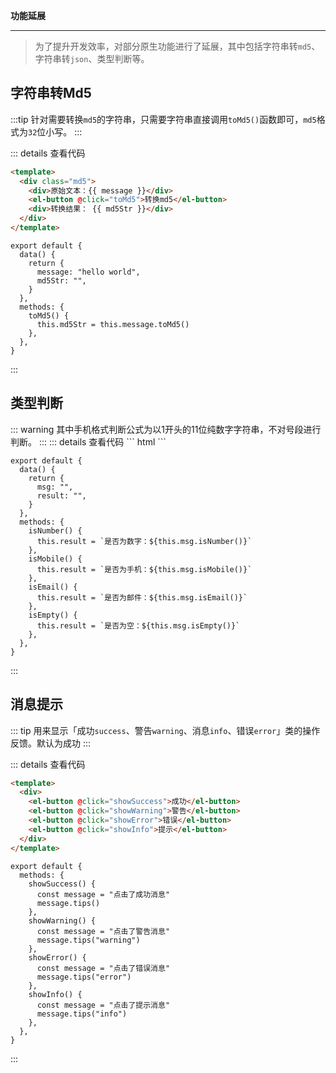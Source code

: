 **功能延展**
***  
>为了提升开发效率，对部分原生功能进行了延展，其中包括字符串转<code>md5</code>、字符串转<code>json</code>、类型判断等。  

## **字符串转Md5** 

<String-Md5/>  
:::tip
针对需要转换<code>md5</code>的字符串，只需要字符串直接调用<code>toMd5()</code>函数即可，<code>md5</code>格式为<code>32</code>位小写。
:::  

::: details 查看代码
``` html
<template>
  <div class="md5">
    <div>原始文本：{{ message }}</div>
    <el-button @click="toMd5">转换md5</el-button>
    <div>转换结果： {{ md5Str }}</div>
  </div>
</template>
```  

``` js{10}
export default {
  data() {
    return {
      message: "hello world",
      md5Str: "",
    }
  },
  methods: {
    toMd5() {
      this.md5Str = this.message.toMd5()
    },
  },
}
```
:::  
## **类型判断** 
<String-Type/>  
::: warning  
其中手机格式判断公式为以1开头的11位纯数字字符串，不对号段进行判断。
:::  
::: details 查看代码
``` html
<template>
<div>
    <div class="string-type">
      <el-input
        placeholder="请输入文本"
        v-model="msg"
      >
      </el-input>
      <el-button @click="isNumber">是否为数字</el-button>
      <el-button @click="isMobile">是否为手机</el-button>
      <el-button @click="isEmail">是否为邮箱</el-button>
      <el-button @click="isEmpty">是否为空</el-button>
    </div>
    {{ result }}
</div>
</template>
```  

``` js{10,13,16,19}
export default {
  data() {
    return {
      msg: "",
      result: "",
    }
  },
  methods: {
    isNumber() {
      this.result = `是否为数字：${this.msg.isNumber()}`
    },
    isMobile() {
      this.result = `是否为手机：${this.msg.isMobile()}`
    },
    isEmail() {
      this.result = `是否为邮件：${this.msg.isEmail()}`
    },
    isEmpty() {
      this.result = `是否为空：${this.msg.isEmpty()}`
    },
  },
}
```
:::  

## **消息提示**  
  
  
<String-Message/>
::: tip
用来显示「成功<code>success</code>、警告<code>warning</code>、消息<code>info</code>、错误<code>error</code>」类的操作反馈。默认为成功
:::  

::: details 查看代码
``` html
<template>
  <div>
    <el-button @click="showSuccess">成功</el-button>
    <el-button @click="showWarning">警告</el-button>
    <el-button @click="showError">错误</el-button>
    <el-button @click="showInfo">提示</el-button>
  </div>
</template>
```  

``` js{5,9,13,17}
export default {
  methods: {
    showSuccess() {
      const message = "点击了成功消息"
      message.tips()
    },
    showWarning() {
      const message = "点击了警告消息"
      message.tips("warning")
    },
    showError() {
      const message = "点击了错误消息"
      message.tips("error")
    },
    showInfo() {
      const message = "点击了提示消息"
      message.tips("info")
    },
  },
}
```
:::  

